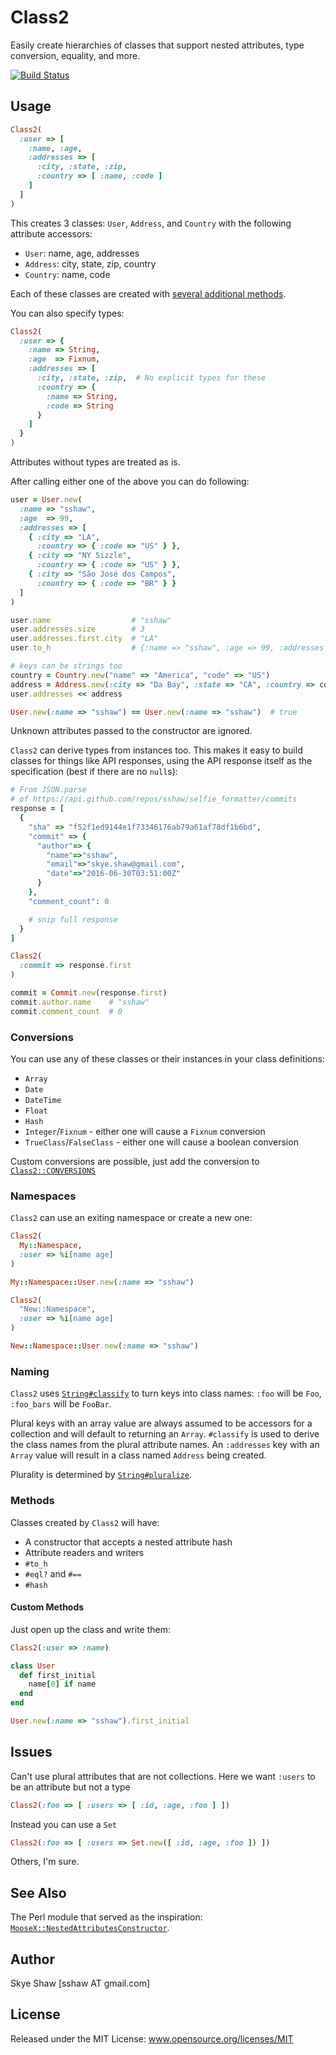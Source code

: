 # Class2

Easily create hierarchies of classes that support nested attributes, type conversion, equality, and more.

[![Build Status](https://travis-ci.org/sshaw/class2.svg?branch=master)](https://travis-ci.org/sshaw/class2)

## Usage

```rb
Class2(
  :user => [
    :name, :age,
    :addresses => [
      :city, :state, :zip,
      :country => [ :name, :code ]
    ]
  ]
)
```

This creates 3 classes: `User`, `Address`, and `Country` with the following attribute accessors:

* `User`: name, age, addresses
* `Address`: city, state, zip, country
* `Country`: name, code

Each of these classes are created with [several additional methods](#methods).

You can also specify types:

```rb
Class2(
  :user => {
    :name => String,
    :age  => Fixnum,
    :addresses => [
      :city, :state, :zip,  # No explicit types for these
      :country => {
        :name => String,
        :code => String
      }
    ]
  }
)
```
Attributes without types are treated as is.

After calling either one of the above you can do following:

```rb
user = User.new(
  :name => "sshaw",
  :age  => 99,
  :addresses => [
    { :city => "LA",
      :country => { :code => "US" } },
    { :city => "NY Sizzle",
      :country => { :code => "US" } },
    { :city => "São José dos Campos",
      :country => { :code => "BR" } }
  ]
)

user.name                  # "sshaw"
user.addresses.size        # 3
user.addresses.first.city  # "LA"
user.to_h                  # {:name => "sshaw", :age => 99, :addresses => [ { ... } ]}

# keys can be strings too
country = Country.new("name" => "America", "code" => "US")
address = Address.new(:city => "Da Bay", :state => "CA", :country => country)
user.addresses << address

User.new(:name => "sshaw") == User.new(:name => "sshaw")  # true
```

Unknown attributes passed to the constructor are ignored.

`Class2` can derive types from instances too. This makes it easy to
build classes for things like API responses, using the API response
itself as the specification (best if there are no `null`s):

```rb
# From JSON.parse
# of https://api.github.com/repos/sshaw/selfie_formatter/commits
response = [
  {
    "sha" => "f52f1ed9144e1f73346176ab79a61af78df1b6bd",
    "commit" => {
      "author"=> {
        "name"=>"sshaw",
        "email"=>"skye.shaw@gmail.com",
        "date"=>"2016-06-30T03:51:00Z"
      }
    },
    "comment_count": 0

    # snip full response
  }
]

Class2(
  :commit => response.first
)

commit = Commit.new(response.first)
commit.author.name    # "sshaw"
commit.comment_count  # 0

```

### Conversions

You can use any of these classes or their instances in your class definitions:

* `Array`
* `Date`
* `DateTime`
* `Float`
* `Hash`
* `Integer`/`Fixnum` - either one will cause a `Fixnum` conversion
* `TrueClass`/`FalseClass` - either one will cause a boolean conversion

Custom conversions are possible, just add the conversion to
[`Class2::CONVERSIONS`](https://github.com/sshaw/class2/blob/517239afc76a4d80677e169958a1dc7836726659/lib/class2.rb#L14-L29)

### Namespaces

`Class2` can use an exiting namespace or create a new one:

```rb
Class2(
  My::Namespace,
  :user => %i[name age]
)

My::Namespace::User.new(:name => "sshaw")

Class2(
  "New::Namespace",
  :user => %i[name age]
)

New::Namespace::User.new(:name => "sshaw")
```

### Naming

`Class2` uses
[`String#classify`](http://api.rubyonrails.org/classes/String.html#method-i-classify)
to turn keys into class names: `:foo` will be `Foo`, `:foo_bars` will
be `FooBar`.

Plural keys with an array value are always assumed to be accessors for
a collection and will default to returning an `Array`. `#classify` is
used to derive the class names from the plural attribute names. An
`:addresses` key with an `Array` value will result in a class named
`Address` being created.

Plurality is determined by [`String#pluralize`](http://api.rubyonrails.org/classes/String.html#method-i-pluralize).

### Methods

Classes created by `Class2` will have:

* A constructor that accepts a nested attribute hash
* Attribute readers and writers
* `#to_h`
* `#eql?` and `#==`
* `#hash`

#### Custom Methods

Just open up the class and write them:

```rb
Class2(:user => :name)

class User
  def first_initial
    name[0] if name
  end
end

User.new(:name => "sshaw").first_initial
```

## Issues

Can't use plural attributes that are not collections.
Here we want `:users` to be an attribute but not a type

```rb
Class2(:foo => [ :users => [ :id, :age, :foo ] ])
```

Instead you can use a `Set`

```rb
Class2(:foo => [ :users => Set.new([ :id, :age, :foo ]) ])
```

Others, I'm sure.

## See Also

The Perl module that served as the inspiration: [`MooseX::NestedAttributesConstructor`](https://github.com/sshaw/MooseX-NestedAttributesConstructor).

## Author

Skye Shaw [sshaw AT gmail.com]

## License

Released under the MIT License: www.opensource.org/licenses/MIT
